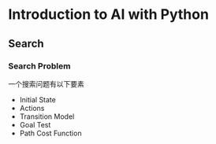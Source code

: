 # Introduction to AI with Python

## Search

### Search Problem

一个搜索问题有以下要素

-   Initial State
-   Actions
-   Transition Model
-   Goal Test
-   Path Cost Function